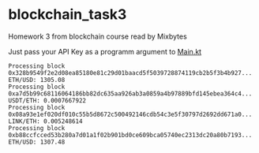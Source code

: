 # blockchain_task3
Homework 3 from blockchain course read by Mixbytes

Just pass your API Key as a programm argument to [Main.kt](./src/main/kotlin/Main.kt)

```
Processing block 0x328b9549f2e2d08ea85180e81c29d01baacd5f5039728874119cb2b5f3b4b927...
ETH/USD: 1305.08
Processing block 0xa7d5b99c68116064186bb82dc635aa926ab3a0859a4b97889bfd145ebea364c4...
USDT/ETH: 0.0007667922
Processing block 0x08a93e1ef020df010c55b5d8672c500492146cdb54c3e5f30797d2692dd671a0...
LINK/ETH: 0.005248614
Processing block 0xb88ccfcced53b280a7d01a1f02b901bd0ce609bca05740ec2313dc20a80b7193...
ETH/USD: 1307.48
```

